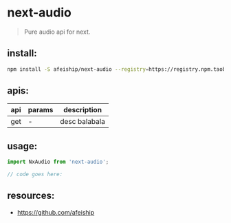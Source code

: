 # next-audio
> Pure audio api for next.

## install:
```bash
npm install -S afeiship/next-audio --registry=https://registry.npm.taobao.org
```

## apis:
| api | params | description   |
|-----|--------|---------------|
| get | -      | desc balabala |

## usage:
```js
import NxAudio from 'next-audio';

// code goes here:
```

## resources:
- https://github.com/afeiship

